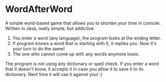 # WordAfterWord
A simple word-based game that allows you to shorten your time in console. Written in Java, really simple, but addictive.

1. You enter a word (any language), the program looks at the ending letter.
2. If program knows a word that is starting with it, it replies you. Now it's your turn to do the same!
3. The one who cannot come up with any words anymore loses.
    
The program is not using any dictionary or spell check. If you enter a word that it doesn't know, it accepts it in case you allow it to save it to its dictionary. Next time it will use it against you! :)

